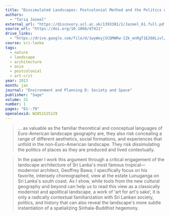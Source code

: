 ```yaml
---
title: "Dissimulated Landscapes: Postcolonial Method and the Politics of Space in Southern Sri Lanka"
authors:
  - "Tariq Jazeel"
external_url: "https://discovery.ucl.ac.uk/1393381/1/Jazeel_61.full.pdf"
source_url: "https://doi.org/10.1068/d7411"
drive_links:
  - "https://drive.google.com/file/d/1wyWoyjSCQMWRw-IZk_enRgT1E26OLivl/view?usp=drivesdk"
course: sri-lanka
tags:
  - nature
  - landscape
  - architecture
  - asia
  - postcolonial
  - art-crit
year: 2013
month: jan
journal: "Environment and Planning D: Society and Space"
publisher: "Sage"
volume: 31
number: 1
pages: "61--79"
openalexid: W2051525129
---
```


> … as valuable as the familiar theoretical and conceptual languages of Euro-American landscape geography are, they also risk concealing a range of different aesthetics, social formations, and experiences that unfold in the non-Euro-American landscape.
> They risk dissimulating the politics of places as they are produced and lived contextually.

> In the paper I work this argument through a critical engagement of the landscape architecture of Sri Lanka's most famous tropical—modernist architect, Geoffrey Bawa; I specifically focus on his favorite, intensely choreographed, view at the estate Lunuganga on Sri Lanka's south coast.
> As I show, while tools from the new cultural geography and beyond can help us to read this view as a classically modernist and apolitical landscape, a work of ‘art for art's sake’, it is only a radically contextual familiarization with Sri Lankan society, politics, and history that can also reveal the landscape's more subtle instantiation of a spatializing Sinhala-Buddhist hegemony.
